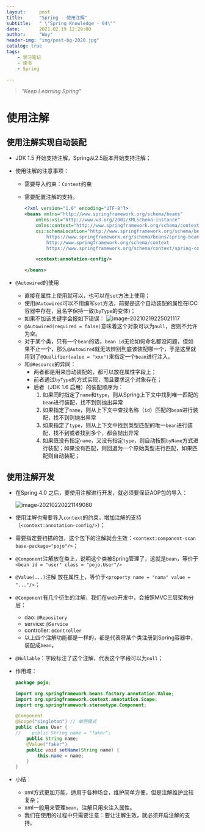 ```yaml
---
layout:     post
title:      "Spring - 使用注解"
subtitle:   " \"Spring Knowledge - 04\""
date:       2021.02.19 12:29:00
author:     "Wuy"
header-img: "img/post-bg-2020.jpg"
catalog: true
tags:
    - 学习笔记
    - 读书
    - Spring

---
```


> *"Keep Learning Spring"*

# 使用注解

## 使用注解实现自动装配

- JDK 1.5 开始支持注解，Spring从2.5版本开始支持注解；

- 使用注解的注意事项：

  - 需要导入约束：`Context`约束

  - 需要配置注解的支持。

    ```xml
    <?xml version="1.0" encoding="UTF-8"?>
    <beans xmlns="http://www.springframework.org/schema/beans"
        xmlns:xsi="http://www.w3.org/2001/XMLSchema-instance"
        xmlns:context="http://www.springframework.org/schema/context"
        xsi:schemaLocation="http://www.springframework.org/schema/beans
            https://www.springframework.org/schema/beans/spring-beans.xsd
            http://www.springframework.org/schema/context
            https://www.springframework.org/schema/context/spring-context.xsd">
    
        <context:annotation-config/>
    
    </beans>
    ```

- `@Autowired`的使用

  - 直接在属性上使用就可以，也可以在`set`方法上使用；
  - 使用`@Autowired`可以不用编写`set`方法，前提是这个自动装配的属性在IOC容器中存在，且名字保持一致(`byType`的变体)；
  - 如果不加该关键字会报如下错误：
    ![image-20210219225021117](https://i.loli.net/2021/02/19/eKDAQFlbS3RYCrT.png)
  - `@Autowired(required = false)`意味着这个对象可以为`null`，否则不允许为空。
  - 对于某个类，只有一个`bean`的话，`bean id`无论如何命名都没问题，但如果不止一个，那么`@Autowired`就无法辨别到底该装配哪一个，于是这里就用到了`@Qualifier(value = "xxx")`来指定一个`bean`进行注入。
  - 和`@Resource`的异同：
    - 两者都是用来自动装配的，都可以放在属性字段上；
    - 前者通过`byType`的方式实现，而且要求这个对象存在；
    - 后者（JDK 1.6 启用）的装配顺序为：
      1. 如果同时指定了`name`和`type`，则从Spring上下文中找到唯一匹配的`bean`进行装配，找不到则抛出异常
      2. 如果指定了`name`，则从上下文中查找名称（`id`）匹配的`bean`进行装配，找不到则抛出异常
      3. 如果指定了`type`，则从上下文中找到类型匹配的唯一`bean`进行装配，找不到或者找到多个，都会抛出异常
      4. 如果既没有指定`name`，又没有指定`type`，则自动按照`byName`方式进行装配；如果没有匹配，则回退为一个原始类型进行匹配，如果匹配则自动装配；

## 使用注解开发

- 在Spring 4.0 之后，要使用注解进行开发，就必须要保证AOP包的导入：

  ![image-20210220221149080](https://i.loli.net/2021/02/20/FbYdkrV8yuO4fGI.png)

- 使用注解也需要导入`context`的约束，增加注解的支持（`<context:annotation-config/>`）；

- 需要指定要扫描的包，这个包下的注解就会生效：`<context:component-scan base-package="pojo"/>`；

- `@Component`注解放在类上，说明这个类被Spring管理了，这就是`bean`，等价于`<bean id = "user" class = "pojo.User"/>`

- `@Value(...)`注解 放在属性上，等价于`<property name = "nama" value = "..."/>`；

- `@Component`有几个衍生的注解，我们在web开发中，会按照MVC三层架构分层：

  - dao: `@Repository`
  - service: `@Service`
  - controller: `@Controller`
  - 以上四个注解功能都是一样的，都是代表将某个类注册到Spring容器中，装配成`bean`。

- `@Nullable`：字段标注了这个注解，代表这个字段可以为`null`；

- 作用域：

  ```java
  package pojo;
  
  import org.springframework.beans.factory.annotation.Value;
  import org.springframework.context.annotation.Scope;
  import org.springframework.stereotype.Component;
  
  @Component
  @Scope("singleton") // 单例模式
  public class User {
  //    public String name = "faker";
      public String name;
      @Value("faker")
      public void setName(String name) {
          this.name = name;
      }
  }
  ```

- 小结：

  - xml方式更加万能，适用于各种场合，维护简单方便，但是注解维护比较复杂；
  - xml一般用来管理`bean`，注解只用来注入属性。
  - 我们在使用的过程中只需要注意：要让注解生效，就必须开启注解的支持。































